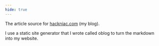 ```yaml
---
hide: true
---
```


The article source for [hackniac.com](http://hackniac.com) (my blog).

I use a static site generator that I wrote called oblog to turn the markdown into my website.
